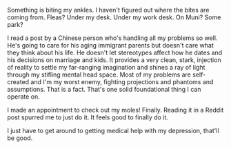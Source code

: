 Something is biting my ankles. I haven't figured out where the bites are coming from. Fleas? Under my desk. Under my work desk. On Muni? Some park?

I read a post by a Chinese person who's handling all my problems so well. He's going to care for his aging immigrant parents but doesn't care what they think about his life. He doesn't let stereotypes affect how he dates and his decisions on marriage and kids. It provides a very clean, stark, injection of reality to settle my far-ranging imagination and shines a ray of light through my stifling mental head space. Most of my problems are self-created and I'm my worst enemy, fighting projections and phantoms and assumptions. That is a fact. That's one solid foundational thing I can operate on.

I made an appointment to check out my moles! Finally. Reading it in a Reddit post spurred me to just do it. It feels good to finally do it.

I just have to get around to getting medical help with my depression, that'll be good.
